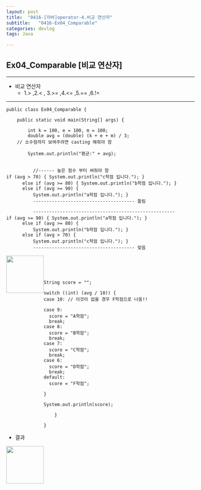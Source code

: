 ```yaml
---
layout: post
title:  "0416-[자바]operator-4.비교 연산자"
subtitle:   "0416-Ex04_Comparable"
categories: devlog
tags: Java

---
```

## Ex04_Comparable [비교 연산자]
---

- 비교 연산자
  -  1.>  ,2.< , 3.>=  ,4.<=  ,5.== ,6.!=
---

~~~
public class Ex04_Comparable {

	public static void main(String[] args) {

		int k = 100, e = 100, m = 100;
		double avg = (double) (k + e + m) / 3;
    // 소수점까지 보여주려면 casting 해줘야 함

		System.out.println("평균:" + avg);


		  //------ 높은 점수 부터 써줘야 함
if (avg > 70) { System.out.println("c학점 입니다."); }
      else if (avg >= 80) { System.out.println("b학점 입니다."); }
      else if (avg >= 90) {
		  System.out.println("a학점 입니다."); }
		  -------------------------------------- 틀림

		  -----------------------------------------------------
if (avg >= 90) { System.out.println("a학점 입니다."); }
      else if (avg >= 80) {
		  System.out.println("b학점 입니다."); }
      else if (avg > 70) {
		  System.out.println("c학점 입니다."); }
		  -------------------------------------- 맞음

~~~
<img style="float: left;" src="https://user-images.githubusercontent.com/49095304/57605665-248ec980-75a2-11e9-8035-9f3639e8804c.jpg" width="100">
<br><br><br>

~~~    
String score = "";

switch ((int) (avg / 10)) {
case 10: // 이것이 없을 경우 F학점으로 나옴!!

case 9:
  score = "A학점";
  break;
case 8:
  score = "B학점";
  break;
case 7:
  score = "C학점";
  break;
case 6:
  score = "D학점";
  break;
default:
  score = "F학점";

}

System.out.println(score);

	}

}
~~~

- 결과

<img style="float: left;" src="https://user-images.githubusercontent.com/49095304/57605803-70417300-75a2-11e9-9548-2cd5a2f1dcd8.jpg" width="100">
